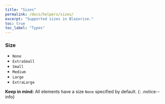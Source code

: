 ```yaml
---
title: "Sizes"
permalink: /docs/helpers/sizes/
excerpt: "Supported sizes in Blazorise."
toc: true
toc_label: "Types"
---
```


### Size

- `None`
- `ExtraSmall`
- `Small`
- `Medium`
- `Large`
- `ExtraLarge`

**Keep in mind:** All elements have a size `None` specified by default.
{: .notice--info}